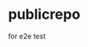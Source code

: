 # publicrepo
for e2e test







































































































































































































































































































































































































































































































































































































































































































































































































































































































































































































































































